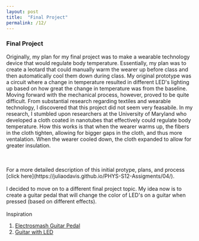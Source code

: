 ```yaml
---
layout: post
title:  "Final Project"
permalink: /12/
---
```


### **Final Project**

Originally, my plan for my final project was to make a wearable technology device that would regulate body temperature. Essentially, my plan was to create a leotard that could manually warm the wearer up before class and then automatically cool them down during class. My original prototype was a circuit where a change in temperature resulted in different LED's lighting up based on how great the change in temperature was from the baseline. Moving forward with the mechanical process, however, proved to be quite difficult. From substantial research regarding textiles and wearable technology, I discovered that this project did not seem very feasabile. In my research, I stumbled upon researchers at the University of Maryland who developed a cloth coated in nanotubes that effectively could regulate body temperature. How this works is that when the wearer warms up, the fibers in the cloth tighten, allowing for bigger gaps in the cloth, and thus more ventalation. When the wearer cooled down, the cloth expanded to allow for greater insulation. 

<BR>
<BR>
For a more detailed description of this initial protype, plans, and process [click here](https://juliaodavis.github.io/PHYS-S12-Assigments/04/). 

<BR>
<BR>
I decided to move on to a different final project topic. My idea now is to create a guitar pedal that will change the color of LED's on a guitar when pressed (based on different effects). 
<BR>
<BR>
Inspiration

1. [Electrosmash Guitar Pedal](https://create.arduino.cc/projecthub/electrosmash/arduino-uno-guitar-pedal-b2ba96?ref=search&ref_id=guitar&offset=1)
2. [Guitar with LED](https://www.youtube.com/watch?v=reuLbLEwO38)

<BR>
<BR>